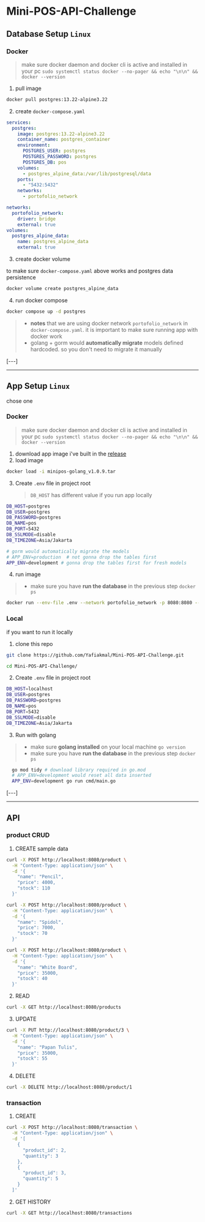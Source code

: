 # Mini-POS-API-Challenge

## Database Setup `Linux`

### Docker

> make sure docker daemon and docker cli is active and installed in your pc `sudo systemctl status docker --no-pager && echo "\n\n" && docker --version`

1. pull image

```bash
docker pull postgres:13.22-alpine3.22
```

2. create `docker-compose.yaml`

```yaml
services:
  postgres:
    image: postgres:13.22-alpine3.22
    container_name: postgres_container
    environment:
      POSTGRES_USER: postgres
      POSTGRES_PASSWORD: postgres
      POSTGRES_DB: pos
    volumes:
      - postgres_alpine_data:/var/lib/postgresql/data
    ports:
      - "5432:5432"
    networks:
      - portofolio_network

networks:
  portofolio_network:
    driver: bridge
    external: true
volumes:
  postgres_alpine_data:
    name: postgres_alpine_data
    external: true
```

3. create docker volume

to make sure `docker-compose.yaml` above works and postgres data persistence

```bash
docker volume create postgres_alpine_data
```

4. run docker compose

```bash
docker compose up -d postgres
```

> - **notes** that we are using docker network `portofolio_network` in `docker-compose.yaml`. it is important to make sure running app with docker work
> - golang + gorm would **automatically migrate** models defined hardcoded. so you don't need to migrate it manually

\[---\]

---

## App Setup `Linux`

chose one

### Docker

> make sure docker daemon and docker cli is active and installed in your pc `sudo systemctl status docker --no-pager && echo "\n\n" && docker --version`

1. download app image i've built in the [release](https://github.com/Yafiakmal/Mini-POS-API-Challenge/releases)
2. load image

```bash
docker load -i minipos-golang_v1.0.9.tar
```

3. Create `.env` file in project root
   > `DB_HOST` has different value if you run app locally

```bash
DB_HOST=postgres
DB_USER=postgres
DB_PASSWORD=postgres
DB_NAME=pos
DB_PORT=5432
DB_SSLMODE=disable
DB_TIMEZONE=Asia/Jakarta

# gorm would automatically migrate the models
# APP_ENV=production  # not gonna drop the tables first
APP_ENV=development # gonna drop the tables first for fresh models
```

4. run image

> - make sure you have **run the database** in the previous step `docker ps`

```bash
docker run --env-file .env --network portofolio_network -p 8080:8080 --rm minipos-golang:v1.0.9
```

### Local

if you want to run it locally

1. clone this repo

```bash
git clone https://github.com/Yafiakmal/Mini-POS-API-Challenge.git

cd Mini-POS-API-Challenge/
```

2. Create `.env` file in project root

```bash
DB_HOST=localhost
DB_USER=postgres
DB_PASSWORD=postgres
DB_NAME=pos
DB_PORT=5432
DB_SSLMODE=disable
DB_TIMEZONE=Asia/Jakarta
```

3. Run with golang

> - make sure **golang installed** on your local machine `go version`
> - make sure you have **run the database** in the previous step `docker ps`

```bash
  go mod tidy # download library required in go.mod
  # APP_ENV=development would reset all data inserted
  APP_ENV=development go run cmd/main.go
```

\[---\]

---

## API

### product CRUD

1. CREATE sample data

```bash
curl -X POST http://localhost:8080/product \
  -H "Content-Type: application/json" \
  -d '{
    "name": "Pencil",
    "price": 4000,
    "stock": 110
  }'

curl -X POST http://localhost:8080/product \
  -H "Content-Type: application/json" \
  -d '{
    "name": "Spidol",
    "price": 7000,
    "stock": 70
  }'

curl -X POST http://localhost:8080/product \
  -H "Content-Type: application/json" \
  -d '{
    "name": "White Board",
    "price": 35000,
    "stock": 40
  }'

```

2. READ

```bash
curl -X GET http://localhost:8080/products

```

3. UPDATE

```bash
curl -X PUT http://localhost:8080/product/3 \
  -H "Content-Type: application/json" \
  -d '{
    "name": "Papan Tulis",
    "price": 35000,
    "stock": 55
  }'

```

4. DELETE

```bash
curl -X DELETE http://localhost:8080/product/1

```

### transaction

1. CREATE

```bash
curl -X POST http://localhost:8080/transaction \
  -H "Content-Type: application/json" \
  -d '[
    {
      "product_id": 2,
      "quantity": 3
    },
    {
      "product_id": 3,
      "quantity": 5
    }
  ]'

```

2. GET HISTORY

```bash
curl -X GET http://localhost:8080/transactions
```
